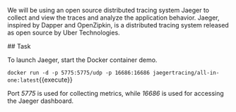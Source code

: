 We will be using an open source distributed tracing system Jaeger to collect and view the traces and analyze the application behavior. Jaeger, inspired by Dapper and OpenZipkin, is a distributed tracing system released as open source by Uber Technologies.

## Task

To launch Jaeger, start the Docker container demo.

`docker run -d -p 5775:5775/udp -p 16686:16686 jaegertracing/all-in-one:latest`{{execute}}

Port _5775_ is used for collecting metrics, while _16686_ is used for accessing the Jaeger dashboard.
